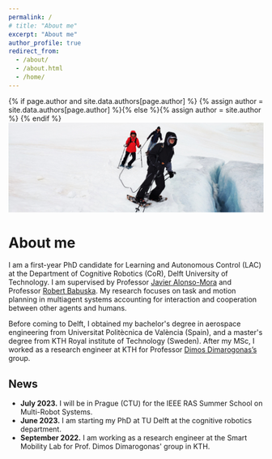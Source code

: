 ```yaml
---
permalink: /
# title: "About me"
excerpt: "About me"
author_profile: true
redirect_from: 
  - /about/
  - /about.html
  - /home/
---
```

{% if page.author and site.data.authors[page.author] %}
  {% assign author = site.data.authors[page.author] %}{% else %}{% assign author = site.author %}
{% endif %}
![wide image of me](images/wide_glacier_crevice.jpg)

# About me

I am a first-year PhD candidate for Learning and Autonomous Control (LAC) at the Department of Cognitive Robotics (CoR), Delft University of Technology. I am supervised by Professor [Javier Alonso-Mora](https://www.autonomousrobots.nl/) and Professor [Robert Babuska](http://www.robertbabuska.com/). My research focuses on task and motion planning in multiagent systems accounting for interaction and cooperation between other agents and humans.
<!-- {: .text-justify} -->

Before coming to Delft, I obtained my bachelor's degree in aerospace engineering from Universitat Politècnica de València (Spain), and a master's degree from KTH Royal institute of Technology (Sweden). After my MSc, I worked as a research engineer at KTH for Professor [Dimos Dimarogonas’s](https://people.kth.se/~dimos/) group.
<!-- {: .text-justify} -->

## News

- **July 2023.** I will be in Prague (CTU) for the IEEE RAS Summer School on Multi-Robot Systems.
- **June 2023.** I am starting my PhD at TU Delft at the cognitive robotics department.
- **September 2022.** I am working as a research engineer at the Smart Mobility Lab for Prof. Dimos Dimarogonas' group in KTH.
